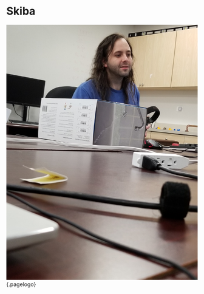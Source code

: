 <!-- TITLE: Skiba -->
<!-- SUBTITLE: A quick summary of Skiba -->

# Skiba
![20180413 154851](/uploads/skiba-pics/20180413-154851.jpg "20180413 154851"){.pagelogo}